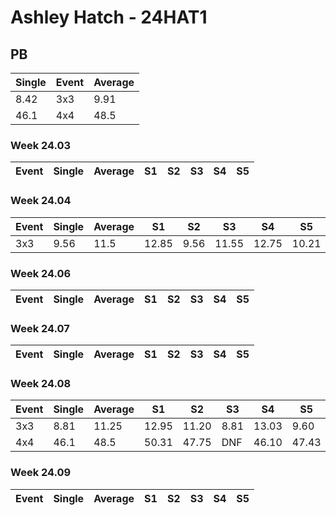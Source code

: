 # Ashley Hatch - 24HAT1

## PB
|Single|Event|Average|
|----|----|----|
|8.42|3x3|9.91|
|46.1|4x4|48.5|
### Week 24.03
|Event|Single|Average|S1|S2|S3|S4|S5|
|-----|-------|------|--|--|--|--|--|
### Week 24.04
|Event|Single|Average|S1|S2|S3|S4|S5|
|-----|-------|------|--|--|--|--|--|
|3x3|9.56|11.5|12.85|9.56|11.55|12.75|10.21|
### Week 24.06
|Event|Single|Average|S1|S2|S3|S4|S5|
|-----|-------|------|--|--|--|--|--|
### Week 24.07
|Event|Single|Average|S1|S2|S3|S4|S5|
|-----|-------|------|--|--|--|--|--|
### Week 24.08
|Event|Single|Average|S1|S2|S3|S4|S5|
|-----|-------|------|--|--|--|--|--|
|3x3|8.81|11.25|12.95|11.20|8.81|13.03|9.60|
|4x4|46.1|48.5|50.31|47.75|DNF|46.10|47.43|
### Week 24.09
|Event|Single|Average|S1|S2|S3|S4|S5|
|-----|-------|------|--|--|--|--|--|
